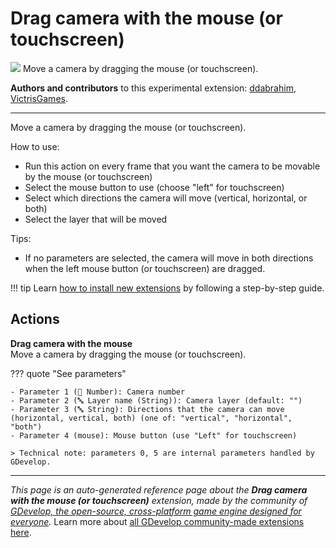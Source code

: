 # Drag camera with the mouse (or touchscreen)

<img src="https://resources.gdevelop-app.com/assets/Icons/drag-variant.svg" class="extension-icon"></img>
Move a camera by dragging the mouse (or touchscreen).

**Authors and contributors** to this experimental extension: [ddabrahim](https://gd.games/ddabrahim), [VictrisGames](https://gd.games/VictrisGames).

---

Move a camera by dragging the mouse (or touchscreen). 

How to use:

- Run this action on every frame that you want the camera to be movable by the mouse (or touchscreen)
- Select the mouse button to use (choose "left" for touchscreen)
- Select which directions the camera will move (vertical, horizontal, or both) 
- Select the layer that will be moved

Tips:

- If no parameters are selected, the camera will move in both directions when the left mouse button (or touchscreen) are dragged.

!!! tip
    Learn [how to install new extensions](/gdevelop5/extensions/search) by following a step-by-step guide.

## Actions

**Drag camera with the mouse**  
Move a camera by dragging the mouse (or touchscreen).

??? quote "See parameters"

    - Parameter 1 (🔢 Number): Camera number
    - Parameter 2 (🔤 Layer name (String)): Camera layer (default: "")
    - Parameter 3 (🔤 String): Directions that the camera can move (horizontal, vertical, both) (one of: "vertical", "horizontal", "both")
    - Parameter 4 (mouse): Mouse button (use "Left" for touchscreen)

    > Technical note: parameters 0, 5 are internal parameters handled by GDevelop.




---

*This page is an auto-generated reference page about the **Drag camera with the mouse (or touchscreen)** extension, made by the community of [GDevelop, the open-source, cross-platform game engine designed for everyone](https://gdevelop.io/).* Learn more about [all GDevelop community-made extensions here](/gdevelop5/extensions).